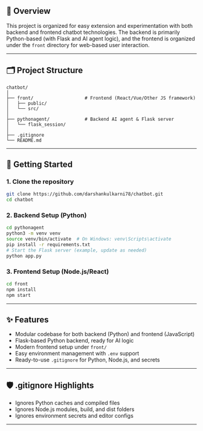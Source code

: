 ## 🌟 Overview

This project is organized for easy extension and experimentation with both backend and frontend chatbot technologies. The backend is primarily Python-based (with Flask and AI agent logic), and the frontend is organized under the `front` directory for web-based user interaction.

---

## 🗂️ Project Structure

```
chatbot/
│
├── front/                   # Frontend (React/Vue/Other JS framework)
│   ├── public/
│   └── src/
│
├── pythonagent/             # Backend AI agent & Flask server
│   └── flask_session/
│
├── .gitignore
└── README.md
```

---

## 🚀 Getting Started

### 1. Clone the repository

```bash
git clone https://github.com/darshankulkarni78/chatbot.git
cd chatbot
```

### 2. Backend Setup (Python)

```bash
cd pythonagent
python3 -m venv venv
source venv/bin/activate  # On Windows: venv\Scripts\activate
pip install -r requirements.txt
# Start the Flask server (example, update as needed)
python app.py
```

### 3. Frontend Setup (Node.js/React)

```bash
cd front
npm install
npm start
```
---

## ✨ Features

- Modular codebase for both backend (Python) and frontend (JavaScript)
- Flask-based Python backend, ready for AI logic
- Modern frontend setup under `front/`
- Easy environment management with `.env` support
- Ready-to-use `.gitignore` for Python, Node.js, and secrets

---

## 🛡️ .gitignore Highlights

- Ignores Python caches and compiled files
- Ignores Node.js modules, build, and dist folders
- Ignores environment secrets and editor configs

---

